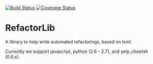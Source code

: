 [![Build Status](https://travis-ci.org/bukzor/RefactorLib.svg?branch=master)](https://travis-ci.org/bukzor/RefactorLib)
[![Coverage Status](https://img.shields.io/coveralls/bukzor/RefactorLib.svg?branch=master)](https://coveralls.io/r/bukzor/RefactorLib)

RefactorLib
===========

A library to help write automated refactorings, based on lxml.

Currently we support javascript, python (2.6 - 2.7), and yelp_cheetah (0.6.x).

